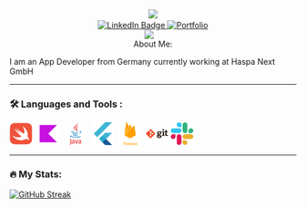 <div id="header" align="center">
  <img src="https://lh3.googleusercontent.com/drive-viewer/AEYmBYSE4d1sulUCi7m0EfuHt171ag1Gvm4LABH0z0v3TSrDafsZvhQ1lHQ3gEhEDAYHbyw2LGT2riqbc80SDf3Zdl8kyCk2=s1600" width="100"/>
</div>

<div id="badges" align="center">
  <a href="linkedin.com/in/maximillian-stabe">
    <img src="https://img.shields.io/badge/LinkedIn-blue?style=for-the-badge" alt="LinkedIn Badge"/>
  </a>
  <a href="https://maximillian-stabe.com/">
    <img src="https://img.shields.io/badge/Portfolio-pink?style=for-the-badge" alt="Portfolio"/>
  </a>
</div>

<div id="aboutme" style="display: flex; flex-direction: column; align-items: center;">
  <img src="https://lh3.googleusercontent.com/drive-viewer/AEYmBYTl5btYjDLNTc_7VBHLXiqmVGgcTnDNjB1MoLfsEquQyZXtBsExdYGeVoFldPfmTwQNjoWENUhZN8m1LV7DYKYEasHD=s2560" width="30" style="vertical-align: middle;"/>
  <span style="vertical-align: middle;">About Me:</span>
</div>

I am an App Developer from Germany currently working at Haspa Next GmbH


---
### :hammer_and_wrench: Languages and Tools :
<div>
  <img src="https://github.com/devicons/devicon/blob/master/icons/swift/swift-original.svg" title="Swift" alt="Swift" width="40" height="40"/>&nbsp;
  <img src="https://github.com/devicons/devicon/blob/master/icons/kotlin/kotlin-plain.svg" title="Kotlin" alt="Kotlin" width="40" height="40"/>&nbsp;  
  <img src="https://github.com/devicons/devicon/blob/master/icons/java/java-original-wordmark.svg" title="Java" alt="Java" width="40" height="40"/>&nbsp;
  <img src="https://github.com/devicons/devicon/blob/master/icons/flutter/flutter-original.svg" title="Flutter" alt="Flutter" width="40" height="40"/>&nbsp;
  <img src="https://github.com/devicons/devicon/blob/master/icons/firebase/firebase-plain-wordmark.svg" title="Firebase" alt="Firebase" width="40" height="40"/>&nbsp;
  <img src="https://github.com/devicons/devicon/blob/master/icons/git/git-original-wordmark.svg" title="Git" alt="Git" width="40" height="40"/>
  <img src="https://github.com/devicons/devicon/blob/master/icons/slack/slack-original.svg" title="Slack" alt="Slack" width="40" height="40"/>&nbsp;
</div>

---
### :fire: My Stats:
[![GitHub Streak](http://github-readme-streak-stats.herokuapp.com?user=maxistb&theme=dark&background=000000)](https://git.io/streak-stats)
